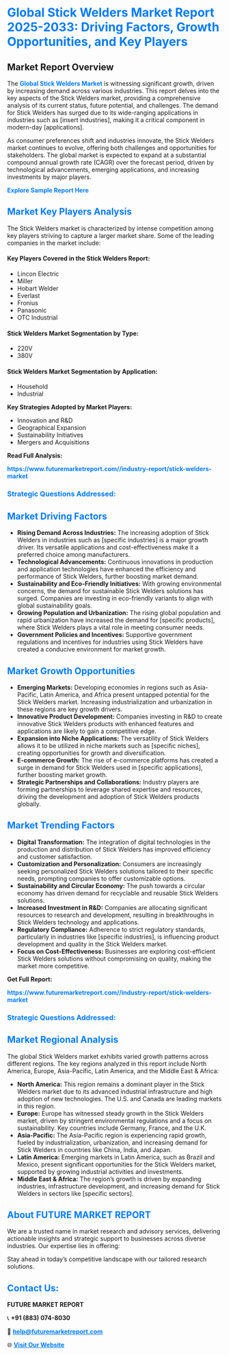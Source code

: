<h1 style="color: #007BFF;">Global Stick Welders Market Report 2025-2033: Driving Factors, Growth Opportunities, and Key Players</h1>

<section id="overview">
<h2>Market Report Overview</h2>
<p>The <a href="https://www.futuremarketreport.com//industry-report/stick-welders-market" style="color: #007BFF; text-decoration: none;"><strong>Global Stick Welders Market</strong></a> is witnessing significant growth, driven by increasing demand across various industries. This report delves into the key aspects of the Stick Welders market, providing a comprehensive analysis of its current status, future potential, and challenges. The demand for Stick Welders has surged due to its wide-ranging applications in industries such as [insert industries], making it a critical component in modern-day [applications].</p>
<p>As consumer preferences shift and industries innovate, the Stick Welders market continues to evolve, offering both challenges and opportunities for stakeholders. The global market is expected to expand at a substantial compound annual growth rate (CAGR) over the forecast period, driven by technological advancements, emerging applications, and increasing investments by major players.</p>
</section>

<section id="overview">
<p><a href="https://www.futuremarketreport.com//request-sample/reportId=88177" style="color: #007BFF; text-decoration: none;"><strong>Explore Sample Report Here</strong></a></p>
</section>

<section id="key-players">
<h2 style="color: #007BFF;">Market Key Players Analysis</h2>
<p>The Stick Welders market is characterized by intense competition among key players striving to capture a larger market share. Some of the leading companies in the market include:</p>
<h4>Key Players Covered in the Stick Welders Report:</h4>
<ul><li>Lincon Electric</li><li>Miller</li><li>Hobart Welder</li><li>Everlast</li><li>Fronius</li><li>Panasonic</li><li>OTC Industrial</li></ul>
<h4>Stick Welders Market Segmentation by Type:</h4>
<ul><li>220V</li><li>380V</li></ul>

<h4>Stick Welders Market Segmentation by Application:</h4>
<ul><li>Household</li><li>Industrial</li></ul>
<p><strong>Key Strategies Adopted by Market Players:</strong></p>
<ul>
<li>Innovation and R&D</li>
<li>Geographical Expansion</li>
<li>Sustainability Initiatives</li>
<li>Mergers and Acquisitions</li>
</ul>
</section>

<section>
<p><strong>Read Full Analysis: </strong></p><a href="https://www.futuremarketreport.com//industry-report/stick-welders-market" style="color: #007BFF; text-decoration: none;"><strong>https://www.futuremarketreport.com//industry-report/stick-welders-market</strong></a>
<h3 style="color: #007BFF;">Strategic Questions Addressed:</h3>
</section>

<section id="driving-factors">
<h2 style="color: #007BFF;">Market Driving Factors</h2>
<ul>
<li><strong>Rising Demand Across Industries:</strong> The increasing adoption of Stick Welders in industries such as [specific industries] is a major growth driver. Its versatile applications and cost-effectiveness make it a preferred choice among manufacturers.</li>
<li><strong>Technological Advancements:</strong> Continuous innovations in production and application technologies have enhanced the efficiency and performance of Stick Welders, further boosting market demand.</li>
<li><strong>Sustainability and Eco-Friendly Initiatives:</strong> With growing environmental concerns, the demand for sustainable Stick Welders solutions has surged. Companies are investing in eco-friendly variants to align with global sustainability goals.</li>
<li><strong>Growing Population and Urbanization:</strong> The rising global population and rapid urbanization have increased the demand for [specific products], where Stick Welders plays a vital role in meeting consumer needs.</li>
<li><strong>Government Policies and Incentives:</strong> Supportive government regulations and incentives for industries using Stick Welders have created a conducive environment for market growth.</li>
</ul>
</section>

<section id="growth-opportunities">
<h2 style="color: #007BFF;">Market Growth Opportunities</h2>
<ul>
<li><strong>Emerging Markets:</strong> Developing economies in regions such as Asia-Pacific, Latin America, and Africa present untapped potential for the Stick Welders market. Increasing industrialization and urbanization in these regions are key growth drivers.</li>
<li><strong>Innovative Product Development:</strong> Companies investing in R&D to create innovative Stick Welders products with enhanced features and applications are likely to gain a competitive edge.</li>
<li><strong>Expansion into Niche Applications:</strong> The versatility of Stick Welders allows it to be utilized in niche markets such as [specific niches], creating opportunities for growth and diversification.</li>
<li><strong>E-commerce Growth:</strong> The rise of e-commerce platforms has created a surge in demand for Stick Welders used in [specific applications], further boosting market growth.</li>
<li><strong>Strategic Partnerships and Collaborations:</strong> Industry players are forming partnerships to leverage shared expertise and resources, driving the development and adoption of Stick Welders products globally.</li>
</ul>
</section>

<section id="trending-factors">
<h2 style="color: #007BFF;">Market Trending Factors</h2>
<ul>
<li><strong>Digital Transformation:</strong> The integration of digital technologies in the production and distribution of Stick Welders has improved efficiency and customer satisfaction.</li>
<li><strong>Customization and Personalization:</strong> Consumers are increasingly seeking personalized Stick Welders solutions tailored to their specific needs, prompting companies to offer customizable options.</li>
<li><strong>Sustainability and Circular Economy:</strong> The push towards a circular economy has driven demand for recyclable and reusable Stick Welders solutions.</li>
<li><strong>Increased Investment in R&D:</strong> Companies are allocating significant resources to research and development, resulting in breakthroughs in Stick Welders technology and applications.</li>
<li><strong>Regulatory Compliance:</strong> Adherence to strict regulatory standards, particularly in industries like [specific industries], is influencing product development and quality in the Stick Welders market.</li>
<li><strong>Focus on Cost-Effectiveness:</strong> Businesses are exploring cost-efficient Stick Welders solutions without compromising on quality, making the market more competitive.</li>
</ul>
</section>

<section>
<p><strong>Get Full Report: </strong></p><a href="https://www.futuremarketreport.com//industry-report/stick-welders-market" style="color: #007BFF; text-decoration: none;"><strong>https://www.futuremarketreport.com//industry-report/stick-welders-market</strong></a>
<h3 style="color: #007BFF;">Strategic Questions Addressed:</h3>
</section>


<section id="regional-analysis">
<h2 style="color: #007BFF;">Market Regional Analysis</h2>
<p>The global Stick Welders market exhibits varied growth patterns across different regions. The key regions analyzed in this report include North America, Europe, Asia-Pacific, Latin America, and the Middle East & Africa:</p>
<ul>
<li><strong>North America:</strong> This region remains a dominant player in the Stick Welders market due to its advanced industrial infrastructure and high adoption of new technologies. The U.S. and Canada are leading markets in this region.</li>
<li><strong>Europe:</strong> Europe has witnessed steady growth in the Stick Welders market, driven by stringent environmental regulations and a focus on sustainability. Key countries include Germany, France, and the U.K.</li>
<li><strong>Asia-Pacific:</strong> The Asia-Pacific region is experiencing rapid growth, fueled by industrialization, urbanization, and increasing demand for Stick Welders in countries like China, India, and Japan.</li>
<li><strong>Latin America:</strong> Emerging markets in Latin America, such as Brazil and Mexico, present significant opportunities for the Stick Welders market, supported by growing industrial activities and investments.</li>
<li><strong>Middle East & Africa:</strong> The region’s growth is driven by expanding industries, infrastructure development, and increasing demand for Stick Welders in sectors like [specific sectors].</li>
</ul>
</section>

<footer>
<h2 style="color: #007BFF;">About FUTURE MARKET REPORT</h2>
<p>We are a trusted name in market research and advisory services, delivering actionable insights and strategic support to businesses across diverse industries. Our expertise lies in offering:</p>

<p>Stay ahead in today’s competitive landscape with our tailored research solutions.</p>

<h2 style="color: #007BFF;">Contact Us:</h2>
<p><strong>FUTURE MARKET REPORT</strong></p>
<p>📞 <strong>+91 (883) 074-8030</strong></p>
<p>📧 <strong><a href="mailto:help@futuremarketreport.com" style="color: #007BFF;">help@futuremarketreport.com</a></strong></p>
<p>🌐 <strong><a href="https://www.futuremarketreport.com/" style="color: #007BFF;">Visit Our Website</a></strong></p>
</footer>
